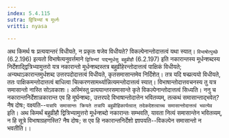 ```yaml
---
index: 5.4.115
sutra: द्वित्रिभ्यां ष मूर्ध्नः
vritti: nyasa

---
```

अथ किमर्थ षः प्रत्ययान्तरं विधीयते, न प्रकृतः षजेव विधीयते? विकल्पेनान्तोदात्तत्वं यथा स्यात्। `विभाषोत्पुच्छे` (6.2.196) इत्यतो विभाषेत्यनुवर्त्तमाने `द्वित्रिभ्यां पाद्दन्मूर्धसु बहुव्रीहौ` (6.2.197) इति नकारान्तस्य मूर्धन्शब्दस्य निर्देशाद्द्वित्रिभ्यामुत्तरो यत्र नकारान्तो मूर्धन्शब्दस्तत्र बहुव्रीहेरन्तोदात्तत्वं पाक्षिकं विधीयते; अन्यथाऽकारान्तमुर्धशब्द उत्तरपदोदात्तत्वं विधीयते, कृतसमासान्तमेव निर्दिशेत्। तत्र यदि षच्प्रत्ययो विधीयते, ततः पाक्षिकमन्तोदात्तत्वं बाधित्वा चित्करणसामर्थ्यान्नित्यमन्तोदात्तत्वं स्यात्। विभाषान्तोदात्तवचनस्य तु यत्र समासान्तो नास्ति सोऽवकाशः। अस्मिंस्तु प्रत्ययान्तरसमासान्ते कृते विकल्पेनान्तोदात्तत्वं सिध्यति। ननु च नकारान्तनिर्देशान्नकारान्त एव हि मूर्घन्शब्दः, उत्तरपदे विभाषान्तोदात्तेन भवितव्यम्, तत्कथं समासान्ताद्भवेत्? नैष दोषः; वक्ष्यति--`यत्रापि समासान्तः क्रियते तत्रापि बहुव्रीहिकार्यत्वात् तदेकदेशत्वाच्च समासान्तोदात्तत्वं भवत्येव` इति। अथ किमर्थं बहुव्रीहौ द्वित्रिभ्यामुत्तरो मूर्धन्शब्दो नकारान्तः सम्भवति, यावता नित्यं समासान्तेन भवितव्यम्, न हि सूत्रे विभाषाग्रहणस्ति? नैष दोषः; स एव हि नकारान्तनिर्देशो ज्ञापयति--विकल्पेन समासान्तो न भवतीति।।